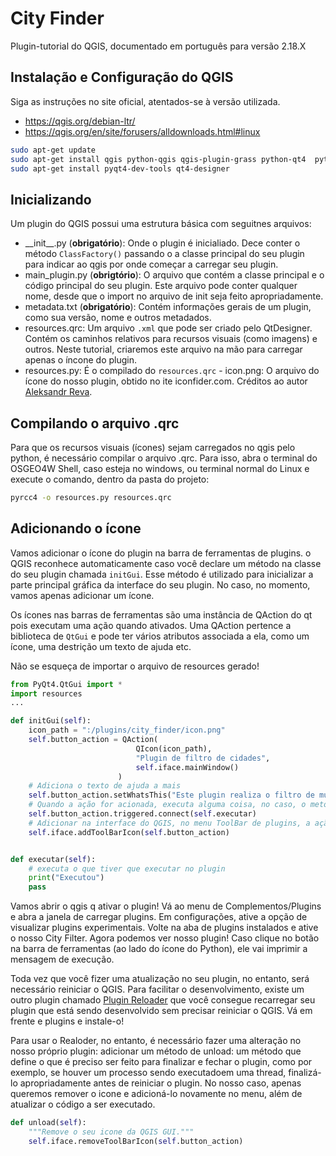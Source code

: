 # City Finder
Plugin-tutorial do QGIS, documentado em português para versão 2.18.X

## Instalação e Configuração do QGIS
Siga as instruções no site oficial, atentados-se à versão utilizada.

- https://qgis.org/debian-ltr/
- https://qgis.org/en/site/forusers/alldownloads.html#linux

```sh
sudo apt-get update
sudo apt-get install qgis python-qgis qgis-plugin-grass python-qt4  python-qt4-dev
sudo apt-get install pyqt4-dev-tools qt4-designer
```

## Inicializando
Um plugin do QGIS possui uma estrutura básica com seguitnes arquivos:

- \_\_init\_\_.py (__obrigatório__): Onde o plugin é inicialiado. Dece conter o método  `ClassFactory()` passando o a classe principal do seu plugin para indicar ao qgis por onde começar a carregar seu plugin.
- main_plugin.py (__obrigtório__): O arquivo que contém a classe principal e o código principal do seu plugin. Este arquivo pode conter qualquer nome, desde que o import no arquivo de init seja feito apropriadamente.
- metadata.txt (__obrigatório__): Contém informações gerais de um plugin, como sua versão, nome e outros metadados.
- resources.qrc: Um arquivo `.xml` que pode ser criado pelo QtDesigner. Contém os caminhos relativos para recursos visuais (como imagens) e outros. Neste tutorial, criaremos este arquivo na mão para carregar apenas o íncone do plugin.
- resources.py: É o compilado do `resources.qrc`
​- icon.png: O arquivo do ícone do nosso plugin, obtido no ite iconfider.com. Créditos ao autor [Aleksandr Reva](https://www.iconfinder.com/icons/1267304/bank_location_map_office_pin_icon).


## Compilando o arquivo .qrc
Para que os recursos visuais (ícones) sejam carregados no qgis pelo python, é necessário compilar o arquivo .qrc. Para isso, abra o terminal do OSGEO4W Shell, caso esteja no windows, ou terminal normal do Linux e execute o comando, dentro da pasta do projeto:

```sh
pyrcc4 -o resources.py resources.qrc
```
## Adicionando o ícone
Vamos adicionar o ícone do plugin na barra de ferramentas de plugins. o QGIS reconhece automaticamente caso você declare um método na classe do seu plugin chamada `initGui`. Esse método é utilizado para inicializar a parte principal gráfica da interface do seu plugin. No caso, no momento, vamos apenas adicionar um ícone.

Os ícones nas barras de ferramentas são uma instância de QAction do qt pois executam uma ação quando ativados. Uma QAction pertence a biblioteca de `QtGui` e pode ter vários atributos associada a ela, como um ícone, uma destrição um texto de ajuda etc.

Não se esqueça de importar o arquivo de resources gerado!


```python
from PyQt4.QtGui import *
import resources
...

def initGui(self):
    icon_path = ":/plugins/city_finder/icon.png"
    self.button_action = QAction(
                            QIcon(icon_path),
                            "Plugin de filtro de cidades",
                            self.iface.mainWindow()
                        )
    # Adiciona o texto de ajuda a mais
    self.button_action.setWhatsThis("Este plugin realiza o filtro de municípios...")
    # Quando a ação for acionada, executa alguma coisa, no caso, o metodo executar
    self.button_action.triggered.connect(self.executar)
    # Adicionar na interface do QGIS, no menu ToolBar de plugins, a ação desejada
    self.iface.addToolBarIcon(self.button_action)


def executar(self):
    # executa o que tiver que executar no plugin
    print("Executou")
    pass

```

Vamos abrir o qgis q ativar o plugin! Vá ao menu de Complementos/Plugins e abra a janela de carregar plugins. Em  configurações, ative a opção de visualizar plugins experimentais. Volte na aba de plugins instalados e ative o nosso City Filter. Agora podemos ver nosso plugin! Caso clique no botão na barra de ferramentas (ao lado do ícone do Python), ele vai imprimir a mensagem de execução.

Toda vez que você fizer uma atualização no seu plugin, no entanto, será necessário reiniciar o QGIS. Para facilitar o desenvolvimento, existe um outro plugin chamado [Plugin Reloader](https://plugins.qgis.org/plugins/plugin_reloader/) que você consegue recarregar seu plugin que está sendo desenvolvido sem precisar reiniciar o QGIS. Vá em frente e plugins e instale-o!

Para usar o Realoder, no entanto, é necessário fazer uma alteração no nosso próprio plugin: adicionar um método de unload: um método que define o que é preciso ser feito para finalizar e fechar o plugin, como por exemplo, se houver um processo sendo executadoem uma thread, finalizá-lo apropriadamente antes de reiniciar o plugin. No nosso caso, apenas queremos remover o icone e adicioná-lo novamente no menu, além de atualizar o código a ser executado.

```python
def unload(self):
    """Remove o seu icone da QGIS GUI."""
    self.iface.removeToolBarIcon(self.button_action)
```





